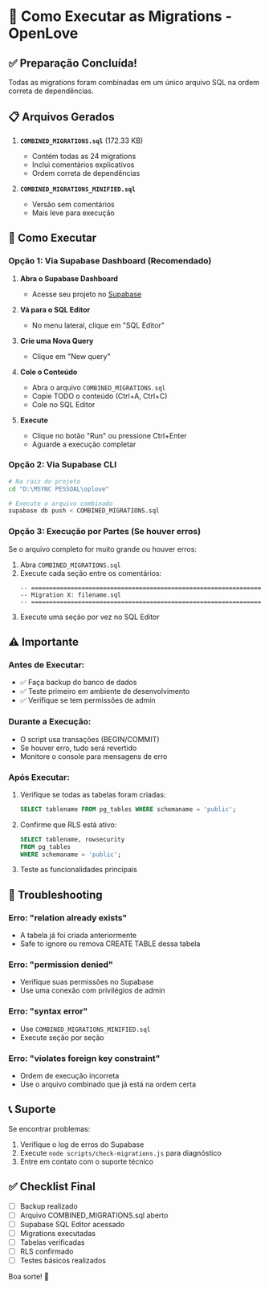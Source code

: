 # 🚀 Como Executar as Migrations - OpenLove

## ✅ Preparação Concluída!

Todas as migrations foram combinadas em um único arquivo SQL na ordem correta de dependências.

## 📋 Arquivos Gerados

1. **`COMBINED_MIGRATIONS.sql`** (172.33 KB)
   - Contém todas as 24 migrations
   - Inclui comentários explicativos
   - Ordem correta de dependências

2. **`COMBINED_MIGRATIONS_MINIFIED.sql`**
   - Versão sem comentários
   - Mais leve para execução

## 🔧 Como Executar

### Opção 1: Via Supabase Dashboard (Recomendado)

1. **Abra o Supabase Dashboard**
   - Acesse seu projeto no [Supabase](https://app.supabase.com)

2. **Vá para o SQL Editor**
   - No menu lateral, clique em "SQL Editor"

3. **Crie uma Nova Query**
   - Clique em "New query"

4. **Cole o Conteúdo**
   - Abra o arquivo `COMBINED_MIGRATIONS.sql`
   - Copie TODO o conteúdo (Ctrl+A, Ctrl+C)
   - Cole no SQL Editor

5. **Execute**
   - Clique no botão "Run" ou pressione Ctrl+Enter
   - Aguarde a execução completar

### Opção 2: Via Supabase CLI

```bash
# Na raiz do projeto
cd "D:\MSYNC PESSOAL\oplove"

# Execute o arquivo combinado
supabase db push < COMBINED_MIGRATIONS.sql
```

### Opção 3: Execução por Partes (Se houver erros)

Se o arquivo completo for muito grande ou houver erros:

1. Abra `COMBINED_MIGRATIONS.sql`
2. Execute cada seção entre os comentários:
   ```
   -- ================================================================
   -- Migration X: filename.sql
   -- ================================================================
   ```
3. Execute uma seção por vez no SQL Editor

## ⚠️ Importante

### Antes de Executar:
- ✅ Faça backup do banco de dados
- ✅ Teste primeiro em ambiente de desenvolvimento
- ✅ Verifique se tem permissões de admin

### Durante a Execução:
- O script usa transações (BEGIN/COMMIT)
- Se houver erro, tudo será revertido
- Monitore o console para mensagens de erro

### Após Executar:
1. Verifique se todas as tabelas foram criadas:
   ```sql
   SELECT tablename FROM pg_tables WHERE schemaname = 'public';
   ```

2. Confirme que RLS está ativo:
   ```sql
   SELECT tablename, rowsecurity 
   FROM pg_tables 
   WHERE schemaname = 'public';
   ```

3. Teste as funcionalidades principais

## 🐛 Troubleshooting

### Erro: "relation already exists"
- A tabela já foi criada anteriormente
- Safe to ignore ou remova CREATE TABLE dessa tabela

### Erro: "permission denied"
- Verifique suas permissões no Supabase
- Use uma conexão com privilégios de admin

### Erro: "syntax error"
- Use `COMBINED_MIGRATIONS_MINIFIED.sql`
- Execute seção por seção

### Erro: "violates foreign key constraint"
- Ordem de execução incorreta
- Use o arquivo combinado que já está na ordem certa

## 📞 Suporte

Se encontrar problemas:
1. Verifique o log de erros do Supabase
2. Execute `node scripts/check-migrations.js` para diagnóstico
3. Entre em contato com o suporte técnico

## ✅ Checklist Final

- [ ] Backup realizado
- [ ] Arquivo COMBINED_MIGRATIONS.sql aberto
- [ ] Supabase SQL Editor acessado
- [ ] Migrations executadas
- [ ] Tabelas verificadas
- [ ] RLS confirmado
- [ ] Testes básicos realizados

Boa sorte! 🚀
